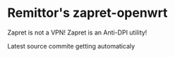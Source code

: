 
# Remittor's zapret-openwrt

Zapret is not a VPN! Zapret is an Anti-DPI utility!

Latest source commite getting automaticaly
